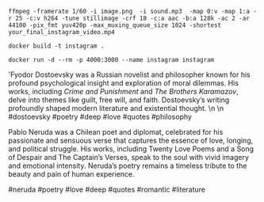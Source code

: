 


```
ffmpeg -framerate 1/60 -i image.png  -i sound.mp3  -map 0:v -map 1:a -r 25 -c:v h264 -tune stillimage -crf 18 -c:a aac -b:a 128k -ac 2 -ar 44100 -pix_fmt yuv420p -max_muxing_queue_size 1024 -shortest your_final_instagram_video.mp4

```



```
docker build -t instagram .

docker run -d --rm -p 4000:3000 --name instagram instagram
```











'Fyodor Dostoevsky was a Russian novelist and philosopher known for his profound psychological insight and exploration of moral dilemmas. His works, including *Crime and Punishment* and *The Brothers Karamazov*, delve into themes like guilt, free will, and faith. Dostoevsky’s writing profoundly shaped modern literature and existential thought.  \n \n #dostoevsky #poetry #deep #love #quotes #philosophy 


Pablo Neruda was a Chilean poet and diplomat, celebrated for his passionate and sensuous verse that captures the essence of love, longing, and political struggle. His works, including Twenty Love Poems and a Song of Despair and The Captain’s Verses, speak to the soul with vivid imagery and emotional intensity. Neruda’s poetry remains a timeless tribute to the beauty and pain of human experience.

#neruda #poetry #love #deep #quotes #romantic #literature